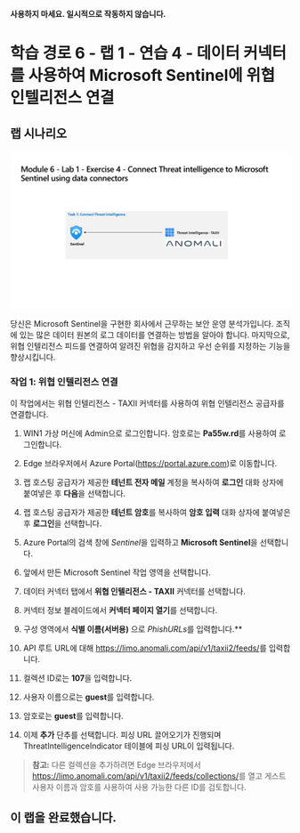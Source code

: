  **사용하지 마세요. 일시적으로 작동하지 않습니다.**

# 학습 경로 6 - 랩 1 - 연습 4 - 데이터 커넥터를 사용하여 Microsoft Sentinel에 위협 인텔리전스 연결

## 랩 시나리오

![랩 개요입니다.](../Media/SC-200-Lab_Diagrams_Mod6_L1_Ex4.png)

당신은 Microsoft Sentinel을 구현한 회사에서 근무하는 보안 운영 분석가입니다. 조직에 있는 많은 데이터 원본의 로그 데이터를 연결하는 방법을 알아야 합니다. 마지막으로, 위협 인텔리전스 피드를 연결하여 알려진 위협을 감지하고 우선 순위를 지정하는 기능을 향상시킵니다.

### 작업 1: 위협 인텔리전스 연결

이 작업에서는 위협 인텔리전스 - TAXII 커넥터를 사용하여 위협 인텔리전스 공급자를 연결합니다.

1. WIN1 가상 머신에 Admin으로 로그인합니다. 암호로는 **Pa55w.rd**를 사용하여 로그인합니다.  

1. Edge 브라우저에서 Azure Portal(<https://portal.azure.com>)로 이동합니다.

1. 랩 호스팅 공급자가 제공한 **테넌트 전자 메일** 계정을 복사하여 **로그인** 대화 상자에 붙여넣은 후 **다음**을 선택합니다.

1. 랩 호스팅 공급자가 제공한 **테넌트 암호**를 복사하여 **암호 입력** 대화 상자에 붙여넣은 후 **로그인**을 선택합니다.

1. Azure Portal의 검색 창에 *Sentinel*을 입력하고 **Microsoft Sentinel**을 선택합니다.

1. 앞에서 만든 Microsoft Sentinel 작업 영역을 선택합니다.

1. 데이터 커넥터 탭에서 **위협 인텔리전스 - TAXII** 커넥터를 선택합니다.

1. 커넥터 정보 블레이드에서 **커넥터 페이지 열기**를 선택합니다.

1. 구성 영역에서 **식별 이름(서버용)** 으로 *PhishURLs*를 입력합니다.**

1. API 루트 URL에 대해 <https://limo.anomali.com/api/v1/taxii2/feeds/>를 입력합니다.

1. 컬렉션 ID로는 **107**을 입력합니다.

1. 사용자 이름으로는 **guest**를 입력합니다.

1. 암호로는 **guest**를 입력합니다.

1. 이제 **추가** 단추를 선택합니다.  피싱 URL 끌어오기가 진행되며 ThreatIntelligenceIndicator 테이블에 피싱 URL이 입력됩니다.

>**참고:** 다른 컬렉션을 추가하려면 Edge 브라우저에서 <https://limo.anomali.com/api/v1/taxii2/feeds/collections/>를 열고 게스트 사용자 이름과 암호를 사용하여 사용 가능한 다른 ID를 검토합니다.

## 이 랩을 완료했습니다.
